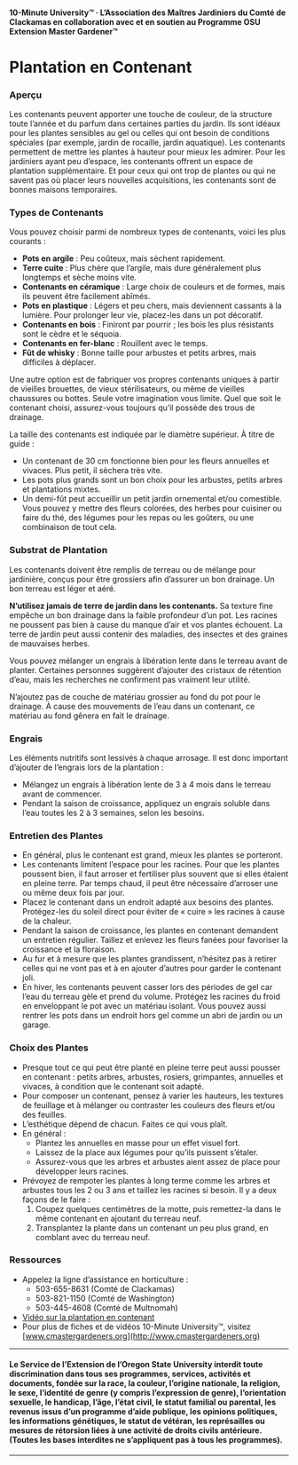 #### 10-Minute University™ · L’Association des Maîtres Jardiniers du Comté de Clackamas en collaboration avec et en soutien au Programme OSU Extension Master Gardener™

# Plantation en Contenant

### Aperçu

Les contenants peuvent apporter une touche de couleur, de la structure toute l’année et du parfum dans certaines parties du jardin. Ils sont idéaux pour les plantes sensibles au gel ou celles qui ont besoin de conditions spéciales (par exemple, jardin de rocaille, jardin aquatique). Les contenants permettent de mettre les plantes à hauteur pour mieux les admirer. Pour les jardiniers ayant peu d’espace, les contenants offrent un espace de plantation supplémentaire. Et pour ceux qui ont trop de plantes ou qui ne savent pas où placer leurs nouvelles acquisitions, les contenants sont de bonnes maisons temporaires.

### Types de Contenants

Vous pouvez choisir parmi de nombreux types de contenants, voici les plus courants :

- **Pots en argile** : Peu coûteux, mais sèchent rapidement.
- **Terre cuite** : Plus chère que l’argile, mais dure généralement plus longtemps et sèche moins vite.
- **Contenants en céramique** : Large choix de couleurs et de formes, mais ils peuvent être facilement abîmés.
- **Pots en plastique** : Légers et peu chers, mais deviennent cassants à la lumière. Pour prolonger leur vie, placez-les dans un pot décoratif.
- **Contenants en bois** : Finiront par pourrir ; les bois les plus résistants sont le cèdre et le séquoia.
- **Contenants en fer-blanc** : Rouillent avec le temps.
- **Fût de whisky** : Bonne taille pour arbustes et petits arbres, mais difficiles à déplacer.

Une autre option est de fabriquer vos propres contenants uniques à partir de vieilles brouettes, de vieux stérilisateurs, ou même de vieilles chaussures ou bottes. Seule votre imagination vous limite. Quel que soit le contenant choisi, assurez-vous toujours qu’il possède des trous de drainage.

La taille des contenants est indiquée par le diamètre supérieur. À titre de guide :

- Un contenant de 30 cm fonctionne bien pour les fleurs annuelles et vivaces. Plus petit, il sèchera très vite.
- Les pots plus grands sont un bon choix pour les arbustes, petits arbres et plantations mixtes.
- Un demi-fût peut accueillir un petit jardin ornemental et/ou comestible. Vous pouvez y mettre des fleurs colorées, des herbes pour cuisiner ou faire du thé, des légumes pour les repas ou les goûters, ou une combinaison de tout cela.

### Substrat de Plantation

Les contenants doivent être remplis de terreau ou de mélange pour jardinière, conçus pour être grossiers afin d’assurer un bon drainage. Un bon terreau est léger et aéré.

**N’utilisez jamais de terre de jardin dans les contenants.** Sa texture fine empêche un bon drainage dans la faible profondeur d’un pot. Les racines ne poussent pas bien à cause du manque d’air et vos plantes échouent. La terre de jardin peut aussi contenir des maladies, des insectes et des graines de mauvaises herbes.

Vous pouvez mélanger un engrais à libération lente dans le terreau avant de planter. Certaines personnes suggèrent d’ajouter des cristaux de rétention d’eau, mais les recherches ne confirment pas vraiment leur utilité.

N’ajoutez pas de couche de matériau grossier au fond du pot pour le drainage. À cause des mouvements de l’eau dans un contenant, ce matériau au fond gênera en fait le drainage.

### Engrais

Les éléments nutritifs sont lessivés à chaque arrosage. Il est donc important d’ajouter de l’engrais lors de la plantation :

- Mélangez un engrais à libération lente de 3 à 4 mois dans le terreau avant de commencer.
- Pendant la saison de croissance, appliquez un engrais soluble dans l’eau toutes les 2 à 3 semaines, selon les besoins.

### Entretien des Plantes

- En général, plus le contenant est grand, mieux les plantes se porteront.
- Les contenants limitent l’espace pour les racines. Pour que les plantes poussent bien, il faut arroser et fertiliser plus souvent que si elles étaient en pleine terre. Par temps chaud, il peut être nécessaire d’arroser une ou même deux fois par jour.
- Placez le contenant dans un endroit adapté aux besoins des plantes. Protégez-les du soleil direct pour éviter de « cuire » les racines à cause de la chaleur.
- Pendant la saison de croissance, les plantes en contenant demandent un entretien régulier. Taillez et enlevez les fleurs fanées pour favoriser la croissance et la floraison.
- Au fur et à mesure que les plantes grandissent, n’hésitez pas à retirer celles qui ne vont pas et à en ajouter d’autres pour garder le contenant joli.
- En hiver, les contenants peuvent casser lors des périodes de gel car l’eau du terreau gèle et prend du volume. Protégez les racines du froid en enveloppant le pot avec un matériau isolant. Vous pouvez aussi rentrer les pots dans un endroit hors gel comme un abri de jardin ou un garage.

### Choix des Plantes

- Presque tout ce qui peut être planté en pleine terre peut aussi pousser en contenant : petits arbres, arbustes, rosiers, grimpantes, annuelles et vivaces, à condition que le contenant soit adapté.
- Pour composer un contenant, pensez à varier les hauteurs, les textures de feuillage et à mélanger ou contraster les couleurs des fleurs et/ou des feuilles.
- L’esthétique dépend de chacun. Faites ce qui vous plaît.
- En général :
  - Plantez les annuelles en masse pour un effet visuel fort.
  - Laissez de la place aux légumes pour qu’ils puissent s’étaler.
  - Assurez-vous que les arbres et arbustes aient assez de place pour développer leurs racines.
- Prévoyez de rempoter les plantes à long terme comme les arbres et arbustes tous les 2 ou 3 ans et taillez les racines si besoin. Il y a deux façons de le faire :
  1. Coupez quelques centimètres de la motte, puis remettez-la dans le même contenant en ajoutant du terreau neuf.
  2. Transplantez la plante dans un contenant un peu plus grand, en comblant avec du terreau neuf.

### Ressources

- Appelez la ligne d’assistance en horticulture :
  - 503-655-8631 (Comté de Clackamas)
  - 503-821-1150 (Comté de Washington)
  - 503-445-4608 (Comté de Multnomah)
- [Vidéo sur la plantation en contenant](https://www.youtube.com/watch?v=wHnYV-kgJ0c)
- Pour plus de fiches et de vidéos 10-Minute University™, visitez [www.cmastergardeners.org](http://www.cmastergardeners.org)

---

#### Le Service de l’Extension de l’Oregon State University interdit toute discrimination dans tous ses programmes, services, activités et documents, fondée sur la race, la couleur, l’origine nationale, la religion, le sexe, l’identité de genre (y compris l’expression de genre), l’orientation sexuelle, le handicap, l’âge, l’état civil, le statut familial ou parental, les revenus issus d’un programme d’aide publique, les opinions politiques, les informations génétiques, le statut de vétéran, les représailles ou mesures de rétorsion liées à une activité de droits civils antérieure. (Toutes les bases interdites ne s’appliquent pas à tous les programmes).
---